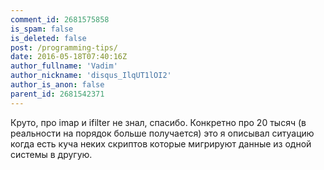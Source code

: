 ```yaml
---
comment_id: 2681575858
is_spam: false
is_deleted: false
post: /programming-tips/
date: 2016-05-18T07:40:16Z
author_fullname: 'Vadim'
author_nickname: 'disqus_IlqUT1lOI2'
author_is_anon: false
parent_id: 2681542371
---
```


<p>Круто, про imap и ifilter не знал, спасибо. Конкретно про 20 тысяч (в реальности на порядок больше получается) это я описывал ситуацию когда есть куча неких скриптов которые мигрируют данные из одной системы в другую.</p>
